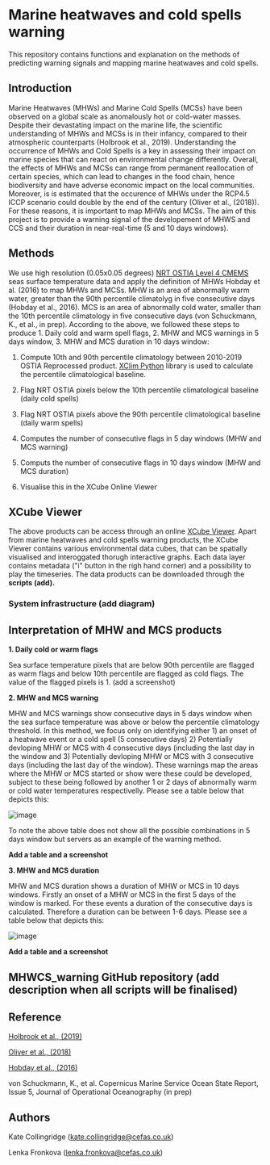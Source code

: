# Marine heatwaves and cold spells warning
This repository contains functions and explanation on the methods of predicting warning signals and mapping marine heatwaves and cold spells. 

## Introduction

Marine Heatwaves (MHWs) and Marine Cold Spells (MCSs) have been observed on a global scale as anomalously hot or cold-water masses. Despite their devastating impact on the marine life, the scientific understanding of MHWs and MCSs is in their infancy, compared to their atmospheric counterparts (Holbrook et al., 2019). Understanding the occurrence of MHWs and Cold Spells is a key in assessing their impact on marine species that can react on environmental change differently. Overall, the effects of MHWs and MCSs can range from permanent reallocation of certain species, which can lead to changes in the food chain, hence biodiversity and have adverse economic impact on the local communities. Moreover, is is estimated that the occurence of MHWs under the RCP4.5 ICCP scenario could double by the end of the century (Oliver et al., (2018)). For these reasons, it is important to map MHWs and MCSs. The aim of this project is to provide a warning signal of the developement of MHWS and CCS and their duration in near-real-time (5 and 10 days windows).


## Methods
We use high resolution (0.05x0.05 degrees) [NRT OSTIA Level 4 CMEMS](https://resources.marine.copernicus.eu/?option=com_csw&view=details&product_id=SST_GLO_SST_L4_NRT_OBSERVATIONS_010_001) seas surface temperature data and apply the definition of MHWs Hobday et al. (2016) to map MHWs and MCSs.  MHW is an area of abnormally warm water, greater than the 90th percentile climatolyg in five consecutive days (Hobday et al., 2016). MCS is an area of abnormally cold water, smaller than the 10th percentile climatology in five consecutive days (von Schuckmann, K., et al., in prep). According to the above, we followed these steps to produce 1. Daily cold and warm spell flags, 2. MHW and MCS warnings in 5 days window, 3. MHW and MCS duration in 10 days window:

1. Compute 10th and 90th percentile climatology between 2010-2019 OSTIA Reprocessed product. [XClim Python](https://xclim.readthedocs.io/en/stable/api.html) library is used to calculate the percentile climatological baseline.  

2. Flag NRT OSTIA pixels below the 10th percentile climatological baseline (daily cold spells)

3. Flag NRT OSTIA pixels above the 90th percentile climatological baseline (daily warm spells)

4. Computes the number of consecutive flags in 5 day windows (MHW and MCS warning)

6. Computs the number of consecutive flags in 10 days window  (MHW and MCS duration)

7. Visualise this in the XCube Online Viewer



## XCube Viewer 

The above products can be access through an online [XCube Viewer](https://eutro-cube.cefas.co.uk/). Apart from marine heatwaves and cold spells warning products, the XCube Viewer contains various environmental data cubes, that can be spatially visualised and interoggated thorugh interactive graphs. Each data layer contains metadata ("i" button in the righ hand corner) and a possibility to play the timeseries. The data products can be downloaded through the **scripts (add).**

### System infrastructure (add diagram)

## Interpretation of MHW and MCS products

**1. Daily cold or warm flags**

Sea surface temperature pixels that are below 90th percentile are flagged as warm flags and below 10th percentile are flagged as cold flags. The value of the flagged pixels is 1. (add a screenshot)

**2. MHW and MCS warning**

MHW and MCS warnings show consecutive days in 5 days window when the sea surface temperature was above or below the percentile climatology threshold. In this method, we focus only on identifying either 1) an onset of a heatwave event or a cold spell (5 consecutive days) 2) Potentially devloping MHW or MCS with 4 consecutive days (including the last day in the window and 3) Potentially devloping MHW or MCS with 3 consecutive days (including the last day of the window). These warnings map the areas where the MHW or MCS started or show were these could be developed, subject to these being followed by another 1 or 2 days of abnormally warm or cold water temperatures respectivelly. Please see a table below that depicts this:

![image](https://user-images.githubusercontent.com/23084713/112399472-2d07cd80-8cfe-11eb-9735-6d27a82b46a2.png)

To note the above table does not show all the possible combinations in 5 days window but servers as an example of the warning method.

**Add a table and a screenshot**

**3. MHW and MCS duration**

MHW and MCS duration shows a duration of MHW or MCS in 10 days windows. Firstly an onset of a MHW or MCS in the first 5 days of the window is marked. For these events a duration of the consecutive days is calculated. Therefore a duration can be between 1-6 days. Please see a table below that depicts this:

![image](https://user-images.githubusercontent.com/23084713/112398558-63dce400-8cfc-11eb-8678-9a999192239b.png)

**Add a table and a screenshot**






## MHWCS_warning GitHub repository (add description when all scripts will be finalised)



## Reference

[Holbrook et al., (2019)](https://www.nature.com/articles/s41467-019-10206-z)

[Oliver et al., (2018)](https://pubmed.ncbi.nlm.nih.gov/29636482/)

[Hobday et al., (2016)](https://www.sciencedirect.com/science/article/pii/S0079661116000057)

von Schuckmann, K., et al. Copernicus Marine Service Ocean State Report, Issue 5, Journal of Operational Oceanography (in prep) 

## Authors
Kate Collingridge (kate.collingridge@cefas.co.uk)

Lenka Fronkova (lenka.fronkova@cefas.co.uk)


 
